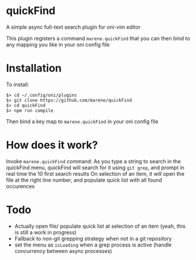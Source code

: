 # quickFind
A simple async full-text search plugin for oni-vim editor

This plugin registers a command `marene.quickFind` that you can then bind to any mapping you like in your oni config file

# Installation
To install:
```
$> cd ~/.config/oni/plugins
$> git clone https://github.com/marene/quickFind
$> cd quickFind
$> npm run compile
```
Then bind a key map to `marene.quickFind` in your oni config file

# How does it work?
Invoke `marene.quickFind` command: As you type a string to search in the quickFind menu, quickFind will search for it using `git grep`, and prompt in real time the 10 first search results
On selection of an item, it will open the file at the right line number, and populate quick list with all found occurences

# Todo
 * Actually open file/ populate quick list at selection of an item (yeah, this is still a work in progress)
 * Fallback to non-git grepping strategy when not in a git repository
 * set the menu as `isLoading` when a grep process is active (handle concurrency between async processes)
